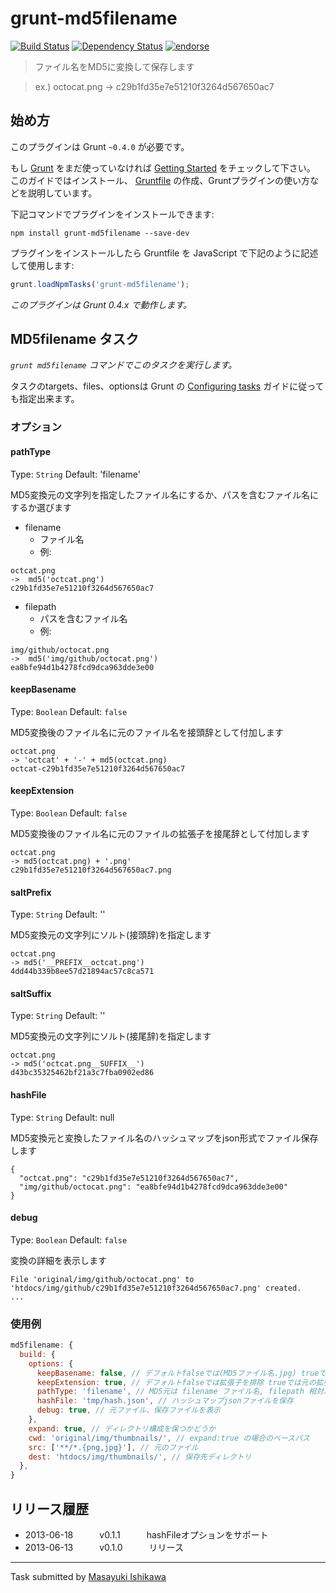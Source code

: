 # grunt-md5filename
[![Build Status](https://travis-ci.org/ishikawam/grunt-md5filename.png?branch=master)](https://travis-ci.org/ishikawam/grunt-md5filename)
[![Dependency Status](https://gemnasium.com/ishikawam/grunt-md5filename.png)](https://gemnasium.com/ishikawam/grunt-md5filename)
[![endorse](https://api.coderwall.com/m_ishikawa/endorsecount.png)](https://coderwall.com/m_ishikawa)

> ファイル名をMD5に変換して保存します
  
> ex.) octocat.png -> c29b1fd35e7e51210f3264d567650ac7


## 始め方
このプラグインは Grunt `~0.4.0` が必要です。

もし [Grunt](http://gruntjs.com/) をまだ使っていなければ [Getting Started](http://gruntjs.com/getting-started) をチェックして下さい。
このガイドではインストール、 [Gruntfile](http://gruntjs.com/sample-gruntfile) の作成、Gruntプラグインの使い方などを説明しています。

下記コマンドでプラグインをインストールできます:

```shell
npm install grunt-md5filename --save-dev
```

プラグインをインストールしたら Gruntfile を JavaScript で下記のように記述して使用します:

```js
grunt.loadNpmTasks('grunt-md5filename');
```

*このプラグインは Grunt 0.4.x で動作します。*


## MD5filename タスク
_`grunt md5filename` コマンドでこのタスクを実行します。_

タスクのtargets、files、optionsは Grunt の [Configuring tasks](http://gruntjs.com/configuring-tasks) ガイドに従っても指定出来ます。
 
### オプション

#### pathType
Type: `String`
Default: 'filename'

MD5変換元の文字列を指定したファイル名にするか、パスを含むファイル名にするか選びます

* filename
  * ファイル名
  * 例:

```
octcat.png
->  md5('octcat.png')
c29b1fd35e7e51210f3264d567650ac7
```

* filepath
  * パスを含むファイル名
  * 例:

```
img/github/octocat.png
->  md5('img/github/octocat.png')
ea8bfe94d1b4278fcd9dca963dde3e00
```

#### keepBasename
Type: `Boolean`
Default: `false`

MD5変換後のファイル名に元のファイル名を接頭辞として付加します

```
octcat.png
-> 'octcat' + '-' + md5(octcat.png)
octcat-c29b1fd35e7e51210f3264d567650ac7
```

#### keepExtension
Type: `Boolean`
Default: `false`

MD5変換後のファイル名に元のファイルの拡張子を接尾辞として付加します

```
octcat.png
-> md5(octcat.png) + '.png'
c29b1fd35e7e51210f3264d567650ac7.png
```

#### saltPrefix
Type: `String`
Default: ''

MD5変換元の文字列にソルト(接頭辞)を指定します

```
octcat.png
-> md5('__PREFIX__octcat.png')
4dd44b339b8ee57d21894ac57c8ca571
```

#### saltSuffix
Type: `String`
Default: ''

MD5変換元の文字列にソルト(接尾辞)を指定します

```
octcat.png
-> md5('octcat.png__SUFFIX__')
d43bc35325462bf21a3c7fba0902ed86
```

#### hashFile
Type: `String`
Default: null

MD5変換元と変換したファイル名のハッシュマップをjson形式でファイル保存します

```
{
  "octcat.png": "c29b1fd35e7e51210f3264d567650ac7",
  "img/github/octocat.png": "ea8bfe94d1b4278fcd9dca963dde3e00"
}
```

#### debug
Type: `Boolean`
Default: `false`

変換の詳細を表示します

```
File 'original/img/github/octocat.png' to 'htdocs/img/github/c29b1fd35e7e51210f3264d567650ac7.png' created.
...
```

### 使用例

```js
md5filename: {
  build: {
	options: {
	  keepBasename: false, // デフォルトfalseでは(MD5ファイル名.jpg) trueでは(元のファイル名-MD5ファイル名.jpg)
	  keepExtension: true, // デフォルトfalseでは拡張子を排除 trueでは元の拡張子を付与
	  pathType: 'filename', // MD5元は filename ファイル名, filepath 相対パス
	  hashFile: 'tmp/hash.json', // ハッシュマップjsonファイルを保存
	  debug: true, // 元ファイル、保存ファイルを表示
	},
	expand: true, // ディレクトリ構成を保つかどうか
	cwd: 'original/img/thumbnails/', // expand:true の場合のベースパス
	src: ['**/*.{png,jpg}'], // 元のファイル
	dest: 'htdocs/img/thumbnails/', // 保存先ディレクトリ
  },
}
```


## リリース履歴

 * 2013-06-18   v0.1.1   hashFileオプションをサポート
 * 2013-06-13   v0.1.0   リリース

---

Task submitted by [Masayuki Ishikawa](https://github.com/ishikawam)

